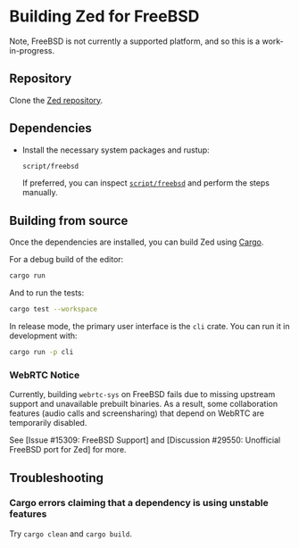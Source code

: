 # Building Zed for FreeBSD

Note, FreeBSD is not currently a supported platform, and so this is a work-in-progress.

## Repository

Clone the [Zed repository](https://tvv.tw/https://github.com/zed-industries/zed).

## Dependencies

- Install the necessary system packages and rustup:

  ```sh
  script/freebsd
  ```

  If preferred, you can inspect [`script/freebsd`](https://tvv.tw/https://github.com/zed-industries/zed/blob/main/script/freebsd) and perform the steps manually.

## Building from source

Once the dependencies are installed, you can build Zed using [Cargo](https://doc.rust-lang.org/cargo/).

For a debug build of the editor:

```sh
cargo run
```

And to run the tests:

```sh
cargo test --workspace
```

In release mode, the primary user interface is the `cli` crate. You can run it in development with:

```sh
cargo run -p cli
```

### WebRTC Notice

Currently, building `webrtc-sys` on FreeBSD fails due to missing upstream support and unavailable prebuilt binaries. As a result, some collaboration features (audio calls and screensharing) that depend on WebRTC are temporarily disabled.

See [Issue #15309: FreeBSD Support] and [Discussion #29550: Unofficial FreeBSD port for Zed] for more.

## Troubleshooting

### Cargo errors claiming that a dependency is using unstable features

Try `cargo clean` and `cargo build`.
